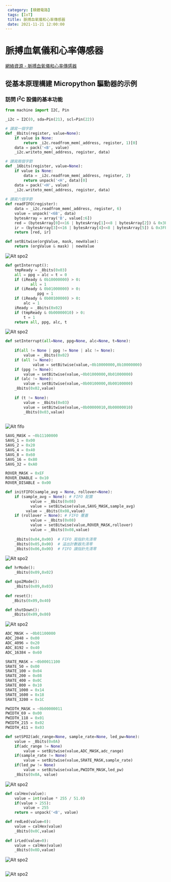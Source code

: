 ```yaml
---
 category: [積體電路]
 tags: [IoT]
 title: 脈搏血氧儀和心率傳感器
 date: 2021-11-21 12:00:00
---
```



# 脈搏血氧儀和心率傳感器

[網絡資源 - 脈搏血氧儀和心率傳感器](https://github.com/n-elia/MAX30102-MicroPython-drivers)

## 從基本原理構建 Micropython 驅動器的示例

### 訪問 I<sup>2</sup>C 設備的基本功能


```python
from machine import I2C, Pin

_i2c = I2C(0, sda=Pin(21), scl=Pin(22))

# 讀寫一個字節
def _8bits(register, value=None):
    if value is None:
        return _i2c.readfrom_mem(_address, register, 1)[0]
    data = pack('<B', value)
    _i2c.writeto_mem(_address, register, data)

# 讀寫兩個字節
def _16bits(register, value=None):
    if value is None:
        data = _i2c.readfrom_mem(_address, register, 2)
        return unpack('<H', data)[0]
    data = pack('<H', value)
    _i2c.writeto_mem(_address, register, data)
    
# 讀寫六個字節
def readFIFO(register):
    data = _i2c.readfrom_mem(_address, register, 6)
    value = unpack('<6B', data)
    bytesArray = array('B', value[:6])
    red = (bytesArray[0]<<16 | bytesArray[1]<<8 | bytesArray[2]) & 0x3FFFF >> 0x03
    ir = (bytesArray[3]<<16 | bytesArray[4]<<8 | bytesArray[5]) & 0x3FFFF >> 0x03
    return [red, ir]

def setBitwise(orgValue, mask, newValue):
    return (orgValue & mask) | newValue


```


![Alt spo2](../assets/img/sample/int_s.png)

```python
def getInterrupt():
    tmpReady = _8bits(0x03)
    all = ppg = alc = t = 0
    if (iReady & 0b10000000) > 0:
	       all = 1
    if (iReady & 0b01000000) > 0:
		      ppg = 1
    if (iReady & 0b00100000) > 0:
        alc = 1
    iReady = _8bits(0x02)
    if (tmpReady & 0b00000010) > 0:
        t = 1
    return all, ppg, alc, t

```


![Alt spo2](../assets/img/sample/int_e.png)

```python
def setInterrupt(all=None, ppg=None, alc=None, t=None):
	
    if(all != None | ppg != None | alc != None):
        value = _8bits(0x02)
    if (all != None):
			value = setBitwise(value,~0b10000000,0b10000000)
    if (ppg != None):
        value = setBitwise(value,~0b01000000,0b01000000)
    if (alc != None):
        value = setBitwise(value,~0b00100000,0b00100000)
    _8bits(0x02,value)
		
    if (t != None):
        value = _8bits(0x03)
        value = setBitwise(value,~0b00000010,0b00000010)
        _8bits(0x03,value)
		
```

![Alt fifo](../assets/img/sample/fifo_c.png)

```python
SAVG_MASK = ~0b11100000
SAVG_1 = 0x00
SAVG_2 = 0x20
SAVG_4 = 0x40
SAVG_8 = 0x60
SAVG_16 = 0x80
SAVG_32 = 0xA0

ROVER_MASK = 0xEF
ROVER_ENABLE = 0x10
ROVER_DISABLE = 0x00

def initFIFO(sample_avg = None, rollover=None):
    if (sample_avg = None): # FIFO 配置
	       value = _8bits(0x08)
	       value = setBitwise(value,SAVG_MASK,sample_avg)
  	     value = _8bits(0x08,value)
    if (rollover = None): # FIFO 覆蓋
	       value = _8bits(0x08)
	       value = setBitwise(value,ROVER_MASK,rollover)
	       value = _8bits(0x08,value)
  	    
    _8bits(0x04,0x00)  # FIFO 寫指針先清零
    _8bits(0x05,0x00)  # 溢出計數器先清零
    _8bits(0x06,0x00)  # FIFO 讀指針先清零

```

![Alt spo2](../assets/img/sample/mode_c.png)

```python
def hrMode():
    _8bits(0x09,0x02)     

def spo2Mode():
    _8bits(0x09,0x03) 
    
def reset():
   _8bits(0x09,0x40)   

def shutDown():
   _8bits(0x09,0x80)     

```
   
![Alt spo2](../assets/img/sample/spo2.png)

```python
ADC_MASK = ~0b01100000
ADC_2048 = 0x00
ADC_4096 = 0x20
ADC_8192 = 0x40
ADC_16384 = 0x60

SRATE_MASK = ~0b00011100
SRATE_50 = 0x00
SRATE_100 = 0x04
SRATE_200 = 0x08
SRATE_400 = 0x0C
SRATE_800 = 0x10
SRATE_1000 = 0x14
SRATE_1600 = 0x18
SRATE_3200 = 0x1C

PWIDTH_MASK = ~0b00000011
PWIDTH_69 = 0x00
PWIDTH_118 = 0x01
PWIDTH_215 = 0x02
PWIDTH_411 = 0x03

def setSPO2(adc_range=None, sample_rate=None, led_pw=None):
    value = _8bits(0x0A)
    if(adc_range != None)
        value = setBitwise(value,ADC_MASK,adc_range)
    if(sample_rate != None)
        value = setBitwise(value,SRATE_MASK,sample_rate)
    if(led_pw != None)
        value = setBitwise(value,PWIDTH_MASK,led_pw)
    _8bits(0x0A, value)

```

![Alt spo2](../assets/img/sample/leda.png)

```python
def calHex(value):
    value = int(value * 255 / 51.0)
    if(value > 255):
        value = 255
    return = unpack('<B', value)

def redLed(value=0):
    value = calHex(value)
    _8bits(0x0C,value)  
    
def irLed(value=0):    
    value = calHex(value)
    _8bits(0x0D,value)  

```

![Alt spo2](../assets/img/sample/mled.png)

```python


```

![Alt spo2](../assets/img/sample/tc.png)

```python


```